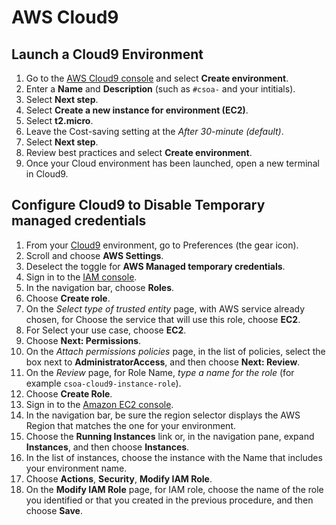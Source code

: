 # AWS Cloud9

## Launch a Cloud9 Environment
1. Go to the [AWS Cloud9 console](https://console.aws.amazon.com/cloud9/) and select **Create environment**.
1. Enter a **Name** and **Description** (such as `#csoa-` and your intitials).
1. Select **Next step**.
1. Select **Create a new instance for environment (EC2)**.
1. Select **t2.micro**.
1. Leave the Cost-saving setting at the *After 30-minute (default)*.
1. Select **Next step**.
1. Review best practices and select **Create environment**.
1. Once your Cloud environment has been launched, open a new terminal in Cloud9.

## Configure Cloud9 to Disable Temporary managed credentials
1. From your [Cloud9](https://console.aws.amazon.com/cloud9/) environment, go to Preferences (the gear icon).
1. Scroll and choose **AWS Settings**.
1. Deselect the toggle for **AWS Managed temporary credentials**.
1. Sign in to the [IAM console](https://console.aws.amazon.com/iam).
1. In the navigation bar, choose **Roles**.
1. Choose **Create role**.
1. On the *Select type of trusted entity* page, with AWS service already chosen, for Choose the service that will use this role, choose **EC2**.
1. For Select your use case, choose **EC2**.
1. Choose **Next: Permissions**.
1. On the *Attach permissions policies* page, in the list of policies, select the box next to **AdministratorAccess**, and then choose **Next: Review**.
1. On the *Review* page, for Role Name, *type a name for the role* (for example `csoa-cloud9-instance-role`).
1. Choose **Create Role**.
1. Sign in to the [Amazon EC2 console](https://console.aws.amazon.com/ec2).
1. In the navigation bar, be sure the region selector displays the AWS Region that matches the one for your environment.
1. Choose the **Running Instances** link or, in the navigation pane, expand **Instances**, and then choose **Instances**.
1. In the list of instances, choose the instance with the Name that includes your environment name.
1. Choose **Actions**, **Security**, **Modify IAM Role**.
1. On the **Modify IAM Role** page, for IAM role, choose the name of the role you identified or that you created in the previous procedure, and then choose **Save**.
